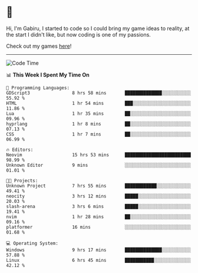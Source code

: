 # 🐀

Hi, I'm Gabiru, I started to code so I could bring my game ideas to reality, at the start I didn't like, but now coding is one of my passions.

Check out my games [here](https://gabiru.art/projetos/)!

---

<!--START_SECTION:waka-->
![Code Time](http://img.shields.io/badge/Code%20Time-669%20hrs%2049%20mins-blue)

📊 **This Week I Spent My Time On** 

```text
💬 Programming Languages: 
GDScript3                8 hrs 58 mins       ██████████████░░░░░░░░░░░   55.92 % 
HTML                     1 hr 54 mins        ███░░░░░░░░░░░░░░░░░░░░░░   11.86 % 
Lua                      1 hr 35 mins        ██░░░░░░░░░░░░░░░░░░░░░░░   09.96 % 
hyprlang                 1 hr 8 mins         ██░░░░░░░░░░░░░░░░░░░░░░░   07.13 % 
CSS                      1 hr 7 mins         ██░░░░░░░░░░░░░░░░░░░░░░░   06.99 % 

🔥 Editors: 
Neovim                   15 hrs 53 mins      █████████████████████████   98.99 % 
Unknown Editor           9 mins              ░░░░░░░░░░░░░░░░░░░░░░░░░   01.01 % 

🐱‍💻 Projects: 
Unknown Project          7 hrs 55 mins       ████████████░░░░░░░░░░░░░   49.41 % 
neocity                  3 hrs 12 mins       █████░░░░░░░░░░░░░░░░░░░░   20.03 % 
slash-arena              3 hrs 6 mins        █████░░░░░░░░░░░░░░░░░░░░   19.41 % 
nvim                     1 hr 28 mins        ██░░░░░░░░░░░░░░░░░░░░░░░   09.16 % 
platformer               16 mins             ░░░░░░░░░░░░░░░░░░░░░░░░░   01.68 % 

💻 Operating System: 
Windows                  9 hrs 17 mins       ██████████████░░░░░░░░░░░   57.88 % 
Linux                    6 hrs 45 mins       ███████████░░░░░░░░░░░░░░   42.12 % 
```


<!--END_SECTION:waka-->
